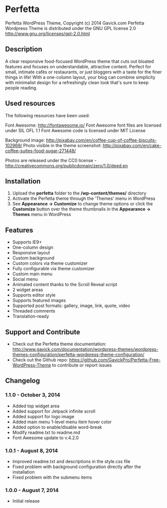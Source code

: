 # Perfetta

Perfetta WordPress Theme, Copyright (c) 2014 Gavick.com
Perfetta Wordpress Theme is distributed under the GNU GPL license 2.0
http://www.gnu.org/licenses/gpl-2.0.html

## Description

A clear responsive food-focused WordPress theme that cuts out bloated features and focuses on understandable, attractive content. Perfect for small, intimate cafés or restaurants, or just bloggers with a taste for the finer things in life! With a one-column layout, your blog can combine simplicity with minimalist design for a refreshingly clean look that's sure to keep people reading.

## Used resources

The following resources have been used:

Font Awesome: http://fontawesome.io/
Font Awesome font files are licensed under SIL OFL 1.1 
Font Awesome code is licensed under MIT License

Background image: http://pixabay.com/en/coffee-cup-of-coffee-biscuits-102969/
Photo visible in the theme screenshot: http://pixabay.com/en/cake-coffee-suites-food-sugar-271448/

Photos are released under the CC0 license - http://creativecommons.org/publicdomain/zero/1.0/deed.en

## Installation

1. Upload the **perfetta** folder to the **/wp-content/themes/** directory 
2. Activate the Perfetta theme through the 'Themes' menu in WordPress
3. See **Appearance -> Customize** to change theme options or click the **Customize** button over the theme thumbnails in the **Appearance -> Themes** menu in WordPress

## Features

* Supports IE9+
* One-column design
* Responsive layout
* Custom background
* Custom colors via theme customizer
* Fully configurable via theme customizer
* Custom main menu
* Social menu
* Animated content thanks to the Scroll Reveal script
* 2 widget areas
* Supports editor style
* Supports featured images
* Supported post formats: gallery, image, link, quote, video
* Threaded comments
* Translation-ready

## Support and Contribute
- Check out the Perfetta theme documentation: http://www.gavick.com/documentation/wordpress-themes/wordpress-themes-configuration/perfetta-wordpress-theme-configuration/
- Check out the Github repo: https://github.com/GavickPro/Perfetta-Free-WordPress-Theme to contribute or report issues

## Changelog

### 1.1.0 - October 3, 2014

- Added top widget area
- Added support for Jetpack infinite scroll
- Added support for logo image
- Added main menu 1-level menu item hover color
- Added option to enable/disable word-break
- Modify readme.txt to readme.md
- Font Awesome update to v.4.2.0


### 1.0.1 - August 8, 2014

- Improved readme.txt and descriptions in the style.css file
- Fixed problem with background configuration directly after the installation
- Fixed problem with the submenu items

### 1.0.0 - August 7, 2014

- Initial release
